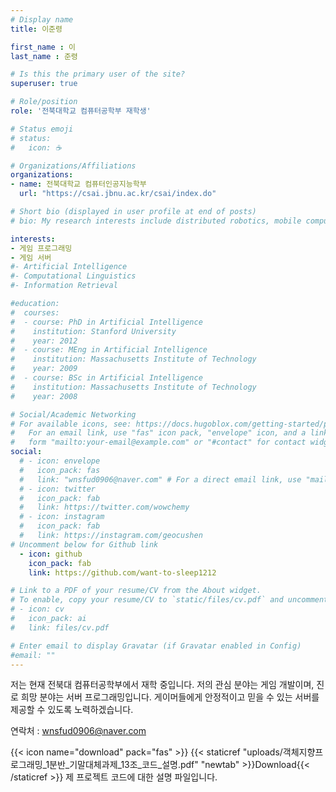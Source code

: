 ```yaml
---
# Display name
title: 이준령

first_name : 이
last_name : 준령

# Is this the primary user of the site?
superuser: true

# Role/position
role: '전북대학교 컴퓨터공학부 재학생'

# Status emoji
# status:
#   icon: ☕️

# Organizations/Affiliations
organizations:
- name: 전북대학교 컴퓨터인공지능학부
  url: "https://csai.jbnu.ac.kr/csai/index.do"

# Short bio (displayed in user profile at end of posts)
# bio: My research interests include distributed robotics, mobile computing and programmable matter.

interests:
- 게임 프로그래밍
- 게임 서버
#- Artificial Intelligence
#- Computational Linguistics
#- Information Retrieval

#education:
#  courses:
#  - course: PhD in Artificial Intelligence
#    institution: Stanford University
#    year: 2012
#  - course: MEng in Artificial Intelligence
#    institution: Massachusetts Institute of Technology
#    year: 2009
#  - course: BSc in Artificial Intelligence
#    institution: Massachusetts Institute of Technology
#    year: 2008

# Social/Academic Networking
# For available icons, see: https://docs.hugoblox.com/getting-started/page-builder/#icons
#   For an email link, use "fas" icon pack, "envelope" icon, and a link in the
#   form "mailto:your-email@example.com" or "#contact" for contact widget.
social:
  # - icon: envelope
  #   icon_pack: fas
  #   link: "wnsfud0906@naver.com" # For a direct email link, use "mailto:test@example.org".
  # - icon: twitter
  #   icon_pack: fab
  #   link: https://twitter.com/wowchemy
  # - icon: instagram
  #   icon_pack: fab
  #   link: https://instagram.com/geocushen
# Uncomment below for Github link
  - icon: github
    icon_pack: fab
    link: https://github.com/want-to-sleep1212

# Link to a PDF of your resume/CV from the About widget.
# To enable, copy your resume/CV to `static/files/cv.pdf` and uncomment the lines below.
# - icon: cv
#   icon_pack: ai
#   link: files/cv.pdf

# Enter email to display Gravatar (if Gravatar enabled in Config)
#email: ""
---
```


저는 현재 전북대 컴퓨터공학부에서 재학 중입니다. 저의 관심 분야는 게임 개발이며, 진로 희망 분야는 서버 프로그래밍입니다.
게이머들에게 안정적이고 믿을 수 있는 서버를 제공할 수 있도록 노력하겠습니다.

연락처 : wnsfud0906@naver.com

{{< icon name="download" pack="fas" >}} {{< staticref "uploads/객체지향프로그래밍_1분반_기말대체과제_13조_코드_설명.pdf" "newtab" >}}Download{{< /staticref >}} 제 프로젝트 코드에 대한 설명 파일입니다.
